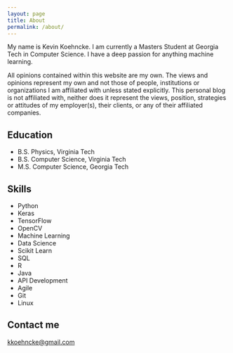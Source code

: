 ```yaml
---
layout: page
title: About
permalink: /about/
---
```


My name is Kevin Koehncke. I am currently a Masters Student at Georgia Tech in Computer Science. 
I have a deep passion for anything machine learning.

All opinions contained within this website are my own. The views and opinions represent my own and not those of people, institutions or organizations I am affiliated with unless stated explicitly. This personal blog is not affiliated with, neither does it represent the views, position, strategies or attitudes of my employer(s), their clients, or any of their affiliated companies.

## Education

* B.S. Physics, Virginia Tech
* B.S. Computer Science, Virginia Tech
* M.S. Computer Science, Georgia Tech

## Skills

* Python
* Keras
* TensorFlow
* OpenCV
* Machine Learning
* Data Science
* Scikit Learn
* SQL
* R
* Java
* API Development
* Agile
* Git
* Linux
    
## Contact me

[kkoehncke@gmail.com](mailto:kkoehncke@gmail.com)